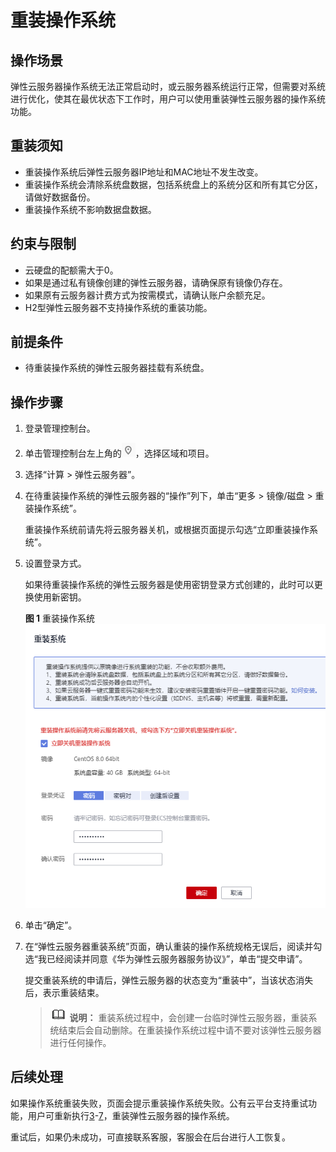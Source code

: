 # 重装操作系统<a name="ZH-CN_TOPIC_0024911405"></a>

## 操作场景<a name="section60394636111543"></a>

弹性云服务器操作系统无法正常启动时，或云服务器系统运行正常，但需要对系统进行优化，使其在最优状态下工作时，用户可以使用重装弹性云服务器的操作系统功能。

## 重装须知<a name="section37447471165714"></a>

-   重装操作系统后弹性云服务器IP地址和MAC地址不发生改变。
-   重装操作系统会清除系统盘数据，包括系统盘上的系统分区和所有其它分区，请做好数据备份。
-   重装操作系统不影响数据盘数据。

## 约束与限制<a name="section4500313111616"></a>

-   云硬盘的配额需大于0。
-   如果是通过私有镜像创建的弹性云服务器，请确保原有镜像仍存在。
-   如果原有云服务器计费方式为按需模式，请确认账户余额充足。
-   H2型弹性云服务器不支持操作系统的重装功能。

## 前提条件<a name="section2641260214160"></a>

-   待重装操作系统的弹性云服务器挂载有系统盘。

## 操作步骤<a name="section58299059111554"></a>

1.  登录管理控制台。
2.  单击管理控制台左上角的![](figures/icon-region.png)，选择区域和项目。
3.  <a name="li20776247143354"></a>选择“计算 \> 弹性云服务器”。
4.  在待重装操作系统的弹性云服务器的“操作”列下，单击“更多 \> 镜像/磁盘 \> 重装操作系统”。

    重装操作系统前请先将云服务器关机，或根据页面提示勾选“立即重装操作系统”。

5.  设置登录方式。

    如果待重装操作系统的弹性云服务器是使用密钥登录方式创建的，此时可以更换使用新密钥。

    **图 1**  重装操作系统<a name="fig109191710155311"></a>  
    ![](figures/重装操作系统.png "重装操作系统")

6.  单击“确定”。
7.  <a name="li31062819143541"></a>在“弹性云服务器重装系统”页面，确认重装的操作系统规格无误后，阅读并勾选“我已经阅读并同意《华为弹性云服务器服务协议》”，单击“提交申请”。

    提交重装系统的申请后，弹性云服务器的状态变为“重装中”，当该状态消失后，表示重装结束。

    >![](public_sys-resources/icon-note.gif) **说明：** 
    >重装系统过程中，会创建一台临时弹性云服务器，重装系统结束后会自动删除。在重装操作系统过程中请不要对该弹性云服务器进行任何操作。


## 后续处理<a name="section12556769105440"></a>

如果操作系统重装失败，页面会提示重装操作系统失败。公有云平台支持重试功能，用户可重新执行[3](#li20776247143354)-[7](#li31062819143541)，重装弹性云服务器的操作系统。

重试后，如果仍未成功，可直接联系客服，客服会在后台进行人工恢复。

